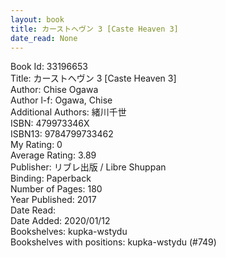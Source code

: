 ```yaml
---
layout: book
title: カーストヘヴン 3 [Caste Heaven 3]
date_read: None
---
```


Book Id: 33196653<br />
Title: カーストヘヴン 3 [Caste Heaven 3]<br />
Author: Chise Ogawa<br />
Author l-f: Ogawa, Chise<br />
Additional Authors: 緒川千世<br />
ISBN: 479973346X<br />
ISBN13: 9784799733462<br />
My Rating: 0<br />
Average Rating: 3.89<br />
Publisher: リブレ出版 / Libre Shuppan<br />
Binding: Paperback<br />
Number of Pages: 180<br />
Year Published: 2017<br />
Date Read: <br />
Date Added: 2020/01/12<br />
Bookshelves: kupka-wstydu<br />
Bookshelves with positions: kupka-wstydu (#749)<br />

